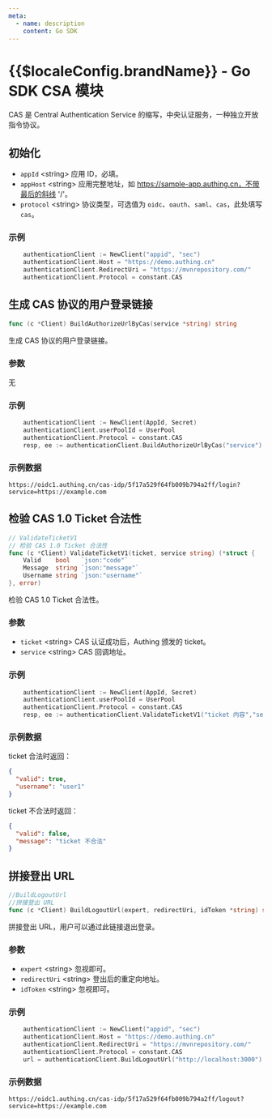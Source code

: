```yaml
---
meta:
  - name: description
    content: Go SDK
---
```


<LastUpdated/>

# {{$localeConfig.brandName}} - Go SDK CSA 模块

CAS 是 Central Authentication Service 的缩写，中央认证服务，一种独立开放指令协议。

## 初始化

- `appId` \<string\> 应用 ID，必填。
- `appHost` \<string\> 应用完整地址，如 https://sample-app.authing.cn，不带最后的斜线 '/'。
- `protocol` \<string\> 协议类型，可选值为 `oidc`、`oauth`、`saml`、`cas`，此处填写 `cas`。

### 示例

```go
    authenticationClient := NewClient("appid", "sec")
	authenticationClient.Host = "https://demo.authing.cn"
	authenticationClient.RedirectUri = "https://mvnrepository.com/"
	authenticationClient.Protocol = constant.CAS
```

## 生成 CAS 协议的用户登录链接

```go
func (c *Client) BuildAuthorizeUrlByCas(service *string) string
```

生成 CAS 协议的用户登录链接。

### 参数

无

### 示例

```go
    authenticationClient := NewClient(AppId, Secret)
	authenticationClient.userPoolId = UserPool
	authenticationClient.Protocol = constant.CAS
	resp, ee := authenticationClient.BuildAuthorizeUrlByCas("service")

```

### 示例数据

```http
https://oidc1.authing.cn/cas-idp/5f17a529f64fb009b794a2ff/login?service=https://example.com
```

## 检验 CAS 1.0 Ticket 合法性

```go
// ValidateTicketV1
// 检验 CAS 1.0 Ticket 合法性
func (c *Client) ValidateTicketV1(ticket, service string) (*struct {
	Valid    bool   `json:"code"`
	Message  string `json:"message"`
	Username string `json:"username"`
}, error)
```

检验 CAS 1.0 Ticket 合法性。

### 参数

- `ticket` \<string\> CAS 认证成功后，Authing 颁发的 ticket。
- `service` \<string\> CAS 回调地址。

### 示例

```go
    authenticationClient := NewClient(AppId, Secret)
	authenticationClient.userPoolId = UserPool
	authenticationClient.Protocol = constant.CAS
	resp, ee := authenticationClient.ValidateTicketV1("ticket 内容","service 地址")

```

### 示例数据

ticket 合法时返回：

```json
{
  "valid": true,
  "username": "user1"
}
```

ticket 不合法时返回：

```json
{
  "valid": false,
  "message": "ticket 不合法"
}
```

## 拼接登出 URL

```go
//BuildLogoutUrl
//拼接登出 URL
func (c *Client) BuildLogoutUrl(expert, redirectUri, idToken *string) string
```

拼接登出 URL，用户可以通过此链接退出登录。

### 参数

- `expert` \<string\> 忽视即可。
- `redirectUri` \<string\> 登出后的重定向地址。
- `idToken` \<string\> 忽视即可。

### 示例

```go
    authenticationClient := NewClient("appid", "sec")
	authenticationClient.Host = "https://demo.authing.cn"
	authenticationClient.RedirectUri = "https://mvnrepository.com/"
	authenticationClient.Protocol = constant.CAS
    url = authenticationClient.BuildLogoutUrl("http://localhost:3000")
```

### 示例数据

```http
https://oidc1.authing.cn/cas-idp/5f17a529f64fb009b794a2ff/logout?service=https://example.com
```

